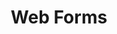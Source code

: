 ---
layout: chapter
title: Web Forms
slides:

  - class: title-slide
    content: |

      ![Gather Workshops Logo]([[BASE_URL]]/theme/assets/images/gw_logo.png)

      # Web Forms
      _Capturing user input_









  - content: |

      ## Create a sign in form

      We need to create a sign in form
      on the sign-in page template.


  - content: |

      ### Set the form action to sign-in

      ```html
      <form action="sign-in">
      ```

      The form "action" is the URL or route
      where the form data should be submitted.


  - content: |

      ### Set the form method to post

      ```html
      <form action="sign-in" method="post">
      ```

      Setting the method to "post" allows us to
      easily access the data from within Python.


  - content: |

      ### Name all form inputs

      ```html
      <form action="sign-in" method="post">

        <label>Username</label>
        <input name="username" type="text">

        <label>Password</label>
        <input name="password" type="text">

        <input type="submit" value="Sign in">

      </form>
      ```

      Form inputs must have a name attribute
      for their data to be posted to the server.









  - content: |

      ## Modify the sign in route

      Our **sign-in** route now needs to process sign ins
      as well as display the sign in form to users.

  - content: |

      ### Define which methods are enabled for the route

      ```python
      @website.route('/sign-in', methods=["GET", "POST"])
      def sign_in():
          return render_template('sign-in.html')
      ```

      The **GET** method is for viewing the web page,
      and the **POST** method is for processing form data.

  - content: |

      ### Do different things based on the method used

      ```python
      @website.route('/sign-in', methods=["GET", "POST"])
      def sign_in():

          if request.method == 'GET':
              return render_template('sign-in.html')

          if request.method == 'POST':
              return 'log in the user'

      ```

      For a **GET** request we want to display the form,
      but for **POST** we want to log in the user.


  - content: |

      ### Get the posted username and password

      ```python
      if request.method == 'POST':

          username = request.form.get('username')
          password = request.form.get('password')

      ```

      We can get the values entered in the form
      by using the names we specified in the HTML.

  - content: |

      ### Check the form fields in the shell

      ```python
      if request.method == 'POST':

          username = request.form.get('username')
          password = request.form.get('password')

          print('username:', username)
          print('password:', password)
      ```

      Check you've received them correctly,
      we'll use them to log in later!




  


  - content: |

      ![Thumbs Up!]([[BASE_URL]]/theme/assets/images/thumbs-up.svg){: height="200"}

      ## Web Forms: Complete!

      [Take me to the next chapter!](user-login.html)


---